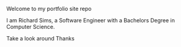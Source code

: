 Welcome to my portfolio site repo

I am Richard Sims, a Software Engineer with a Bachelors Degree in Computer Science.

Take a look around
Thanks
